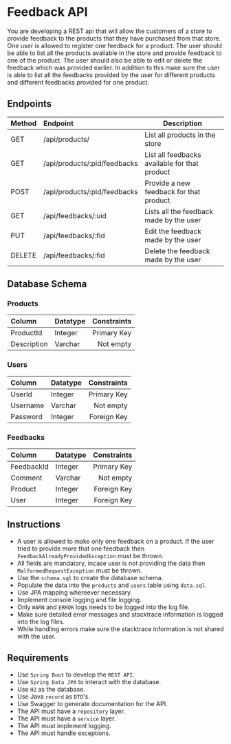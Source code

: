 # Feedback API

You are developing a REST api that will allow the customers of a store to provide feedback to the products 
that they have purchased from that store. One user is allowed to register one feedback for a product. The user should be able to list all the products available in the store and provide feedback to one of the product. The 
user should also be able to edit or delete the feedback which was provided earlier. In addition to this make sure the user is able to list all the feedbacks provided by the user for different products and different feedbacks provided for one product.

## Endpoints

| Method              | Endpoint| Description |
| :---------------- | :------ | ---- |
|GET|       /api/products/|                 List all products in the store|
|GET|       /api/products/:pid/feedbacks|   List all feedbacks available for that product |
|POST|      /api/products/:pid/feedbacks|   Provide a new feedback  for that product |
|GET|       /api/feedbacks/:uid|            Lists all the feedback made by the user|
|PUT|       /api/feedbacks/:fid|            Edit the feedback made by the user|
|DELETE|    /api/feedbacks/:fid|            Delete the feedback made by the user|

## Database Schema

### **Products**

|Column|    Datatype|   Constraints|
| :---------------- | :------ | ----: |
|ProductId| Integer| Primary Key|
|Description| Varchar| Not empty|

### **Users**

|Column|    Datatype|   Constraints|
| :---------------- | :------ | ----: |
|UserId| Integer| Primary Key|
|Username| Varchar| Not empty|
|Password| Integer| Foreign Key|

### **Feedbacks**

|Column|    Datatype|   Constraints|
| :---------------- | :------ | ----: |
|FeedbackId| Integer| Primary Key|
|Comment| Varchar| Not empty|
|Product| Integer| Foreign Key|
|User| Integer| Foreign Key|

## Instructions

- A user is allowed to make only one feedback on a product. If the user tried to provide more that one feedback then `FeedbackAlreadyProvidedException` must be thrown.
- All fields are mandatory, incase user is not providing the data then `MalformedRequestException` must be thrown.
- Use the `schema.sql` to create the database schema.
- Populate the data into the `products` and `users` table using `data.sql`.
- Use JPA mapping whereever necessary.
- Implement console logging and file logging.
- Only `WARN` and `ERROR` logs needs to be logged into the log file.
- Make sure detailed error messages and stacktrace information is logged into the log files.
- While handling errors make sure the stacktrace information is not shared with the user.


## Requirements

- Use `Spring Boot` to develop the `REST API`.
- Use `Spring Data JPA` to interact with the database.
- Use `H2` as the database.
- Use Java `record` as `DTO`'s.
- Use Swagger to generate documentation for the API.
- The API must have a `repository` layer.
- The API must have a `service` layer.
- The API must implement logging.
- The API must handle exceptions.
